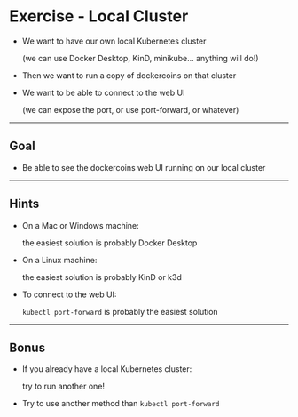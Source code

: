 # Exercise - Local Cluster

- We want to have our own local Kubernetes cluster

  (we can use Docker Desktop, KinD, minikube... anything will do!)

- Then we want to run a copy of dockercoins on that cluster

- We want to be able to connect to the web UI

  (we can expose the port, or use port-forward, or whatever)

---

## Goal

- Be able to see the dockercoins web UI running on our local cluster

---

## Hints

- On a Mac or Windows machine:

  the easiest solution is probably Docker Desktop

- On a Linux machine:

  the easiest solution is probably KinD or k3d

- To connect to the web UI:

  `kubectl port-forward` is probably the easiest solution

---

## Bonus

- If you already have a local Kubernetes cluster:

  try to run another one!

- Try to use another method than `kubectl port-forward`
